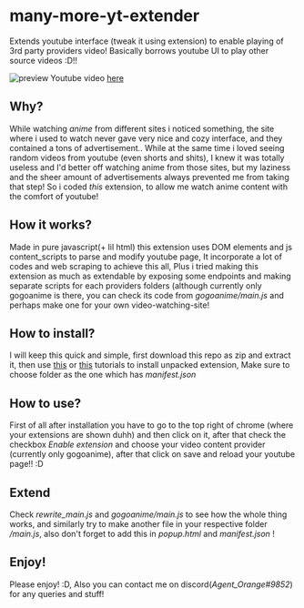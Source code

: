 many-more-yt-extender
==========================

Extends youtube interface (tweak it using extension) to enable playing of 3rd party providers video! Basically borrows youtube UI to play other source videos :D!!

![preview](https://github.com/hari01584/many-more-yt-extender/blob/main/preview/manymoreytext.gif)
Youtube video [here](https://youtu.be/1T7WwMiXE34)


Why?
---

While watching *anime* from different sites i noticed something, the site where i used to watch never gave very nice and cozy interface, and they contained a tons of advertisement.. While at the same time i loved seeing random videos from youtube (even shorts and shits), I knew it was totally useless and I'd better off watching anime from those sites, but my laziness and the sheer amount of advertisements always prevented me from taking that step! So i coded *this* extension, to allow me watch anime content with the comfort of youtube!

How it works?
----

Made in pure javascript(+ lil html) this extension uses DOM elements and js content_scripts to parse and modify youtube page, It incorporate a lot of codes and web scraping to achieve this all, Plus i tried making this extension as much as extendable by exposing some endpoints and making separate scripts for each providers folders (although currently only gogoanime is there, you can check its code from *gogoanime/main.js* and perhaps make one for your own video-watching-site!

How to install?
----------------------------------------------

I will keep this quick and simple, first download this repo as zip and extract it, then use [this](https://ui.vision/howto/install-chrome-extension-from-file) or [this](https://webkul.com/blog/how-to-install-the-unpacked-extension-in-chrome/) tutorials to install unpacked extension, Make sure to choose folder as the one which has *manifest.json*

How to use?
----------------------------------------------
First of all after installation you have to go to the top right of chrome (where your extensions are shown duhh) and then click on it, after that check the checkbox *Enable extension* and choose your video content provider (currently only gogoanime), after that click on save and reload your youtube page!! :D


Extend
-------

Check *rewrite_main.js* and *gogoanime/main.js* to see how the whole thing works, and similarly try to make another file in your respective folder *<providerName>/main.js*, also don't forget to add this in *popup.html* and *manifest.json* !

Enjoy!
------

Please enjoy! :D, Also you can contact me on discord(*Agent_Orange#9852*) for any queries and stuff!
